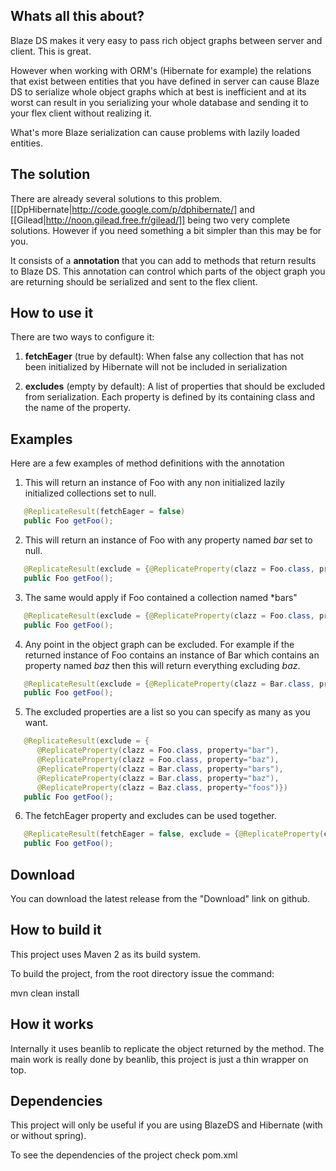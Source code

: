 ## Whats all this about?

Blaze DS makes it very easy to pass rich object graphs between server and client. This is great.

However when working with ORM's (Hibernate for example) the relations that exist between entities that you have defined in server can cause Blaze DS to serialize whole object graphs which at best is inefficient and at its worst can result in you serializing your whole database and sending it to your flex client without realizing it.

What's more Blaze serialization can cause problems with lazily loaded entities.

## The solution

There are already several solutions to this problem. [[DpHibernate|http://code.google.com/p/dphibernate/] and [[Gilead|http://noon.gilead.free.fr/gilead/]] being two very complete solutions. However if you need something a bit simpler than this may be for you.

It consists of a **annotation** that you can add to methods that return results to Blaze DS. This annotation can control which parts of the object graph you are returning should be serialized and sent to the flex client.

## How to use it

There are two ways to configure it: 

1. **fetchEager** (true by default): When false any collection that has not been initialized by Hibernate will not be included in serialization 

2. **excludes** (empty by default): A list of properties that should be excluded from serialization. Each property is defined by its containing class and the name of the property.

## Examples

Here are a few examples of method definitions with the annotation

1) This will return an instance of Foo with any non initialized lazily initialized collections set to null.

```java
   @ReplicateResult(fetchEager = false)
   public Foo getFoo();
```


2) This will return an instance of Foo with any property named *bar* set to null.

```java
   @ReplicateResult(exclude = {@ReplicateProperty(clazz = Foo.class, property="bar")})
   public Foo getFoo();
```

3) The same would apply if Foo contained a collection named *bars"

```java
   @ReplicateResult(exclude = {@ReplicateProperty(clazz = Foo.class, property="bars")})
   public Foo getFoo();
```


4) Any point in the object graph can be excluded. For example if the returned instance of Foo contains an instance of Bar which contains an property named *baz* then this will return everything excluding *baz*.

```java
   @ReplicateResult(exclude = {@ReplicateProperty(clazz = Bar.class, property="baz")})
   public Foo getFoo();
```


5) The excluded properties are a list so you can specify as many as you want.

```java
   @ReplicateResult(exclude = {
      @ReplicateProperty(clazz = Foo.class, property="bar"),
      @ReplicateProperty(clazz = Foo.class, property="baz"),
      @ReplicateProperty(clazz = Bar.class, property="bars"),
      @ReplicateProperty(clazz = Bar.class, property="baz"),
      @ReplicateProperty(clazz = Baz.class, property="foos")})
   public Foo getFoo();
```


6) The fetchEager property and excludes can be used together.

```java
   @ReplicateResult(fetchEager = false, exclude = {@ReplicateProperty(clazz = Foo.class, property="bar")})
   public Foo getFoo();
```


## Download

You can download the latest release from the "Download" link on github.


## How to build it

This project uses Maven 2 as its build system.

To build the project, from the root directory issue the command:

mvn clean install


## How it works

Internally it uses beanlib to replicate the object returned by the method. The main work is really done by beanlib, this project is just a thin wrapper on top.


## Dependencies

This project will only be useful if you are using BlazeDS and Hibernate (with or without spring).

To see the dependencies of the project check pom.xml


